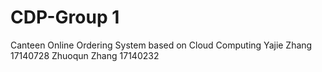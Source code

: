 # CDP-Group 1
Canteen Online Ordering System based on Cloud Computing
    Yajie Zhang 17140728
    Zhuoqun Zhang 17140232
